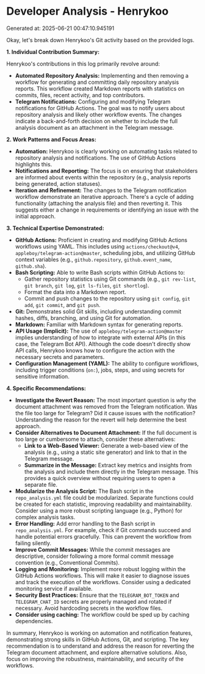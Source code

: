 # Developer Analysis - Henrykoo
Generated at: 2025-06-21 00:47:10.945191

Okay, let's break down Henrykoo's Git activity based on the provided logs.

**1. Individual Contribution Summary:**

Henrykoo's contributions in this log primarily revolve around:

*   **Automated Repository Analysis:** Implementing and then removing a workflow for generating and committing daily repository analysis reports. This workflow created Markdown reports with statistics on commits, files, recent activity, and top contributors.
*   **Telegram Notifications:** Configuring and modifying Telegram notifications for GitHub Actions.  The goal was to notify users about repository analysis and likely other workflow events.  The changes indicate a back-and-forth decision on whether to include the full analysis document as an attachment in the Telegram message.

**2. Work Patterns and Focus Areas:**

*   **Automation:**  Henrykoo is clearly working on automating tasks related to repository analysis and notifications. The use of GitHub Actions highlights this.
*   **Notifications and Reporting:**  The focus is on ensuring that stakeholders are informed about events within the repository (e.g., analysis reports being generated, action statuses).
*   **Iteration and Refinement:** The changes to the Telegram notification workflow demonstrate an iterative approach.  There's a cycle of adding functionality (attaching the analysis file) and then reverting it.  This suggests either a change in requirements or identifying an issue with the initial approach.

**3. Technical Expertise Demonstrated:**

*   **GitHub Actions:**  Proficient in creating and modifying GitHub Actions workflows using YAML. This includes using `actions/checkout@v4`, `appleboy/telegram-action@master`, scheduling jobs, and utilizing GitHub context variables (e.g., `github.repository`, `github.event_name`, `github.sha`).
*   **Bash Scripting:** Able to write Bash scripts within GitHub Actions to:
    *   Gather repository statistics using Git commands (e.g., `git rev-list`, `git branch`, `git log`, `git ls-files`, `git shortlog`).
    *   Format the data into a Markdown report.
    *   Commit and push changes to the repository using `git config`, `git add`, `git commit`, and `git push`.
*   **Git:** Demonstrates solid Git skills, including understanding commit hashes, diffs, branching, and using Git for automation.
*   **Markdown:** Familiar with Markdown syntax for generating reports.
*   **API Usage (Implicit):**  The use of `appleboy/telegram-action@master` implies understanding of how to integrate with external APIs (in this case, the Telegram Bot API).  Although the code doesn't directly show API calls, Henrykoo knows how to configure the action with the necessary secrets and parameters.
*   **Configuration Management (YAML):** The ability to configure workflows, including trigger conditions (`on:`), jobs, steps, and using secrets for sensitive information.

**4. Specific Recommendations:**

*   **Investigate the Revert Reason:**  The most important question is *why* the document attachment was removed from the Telegram notification.  Was the file too large for Telegram?  Did it cause issues with the notification?  Understanding the reason for the revert will help determine the best approach.
*   **Consider Alternatives to Document Attachment:** If the full document is too large or cumbersome to attach, consider these alternatives:
    *   **Link to a Web-Based Viewer:**  Generate a web-based view of the analysis (e.g., using a static site generator) and link to that in the Telegram message.
    *   **Summarize in the Message:**  Extract key metrics and insights from the analysis and include them directly in the Telegram message.  This provides a quick overview without requiring users to open a separate file.
*   **Modularize the Analysis Script:** The Bash script in the `repo_analysis.yml` file could be modularized.  Separate functions could be created for each statistic, improving readability and maintainability.  Consider using a more robust scripting language (e.g., Python) for complex analysis tasks.
*   **Error Handling:** Add error handling to the Bash script in `repo_analysis.yml`. For example, check if Git commands succeed and handle potential errors gracefully.  This can prevent the workflow from failing silently.
*   **Improve Commit Messages:** While the commit messages are descriptive, consider following a more formal commit message convention (e.g., Conventional Commits).
*   **Logging and Monitoring:** Implement more robust logging within the GitHub Actions workflows.  This will make it easier to diagnose issues and track the execution of the workflows. Consider using a dedicated monitoring service if available.
*   **Security Best Practices:**  Ensure that the `TELEGRAM_BOT_TOKEN` and `TELEGRAM_CHAT_ID` secrets are properly managed and rotated if necessary.  Avoid hardcoding secrets in the workflow files.
* **Consider using caching:** The workflow could be sped up by caching dependencies.

In summary, Henrykoo is working on automation and notification features, demonstrating strong skills in GitHub Actions, Git, and scripting. The key recommendation is to understand and address the reason for reverting the Telegram document attachment, and explore alternative solutions.  Also, focus on improving the robustness, maintainability, and security of the workflows.
